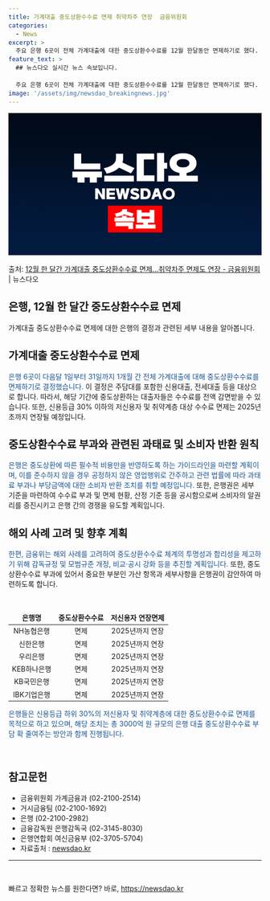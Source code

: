 ```yaml
---
title: 가계대출 중도상환수수료 면제 취약차주 연장  금융위원회
categories:
  - News
excerpt: >
  주요 은행 6곳이 전체 가계대출에 대한 중도상환수수료를 12월 한달동안 면제하기로 했다. 이미 시행 중인 신…
feature_text: >
  ## 뉴스다오 실시간 뉴스 속보입니다.

  주요 은행 6곳이 전체 가계대출에 대한 중도상환수수료를 12월 한달동안 면제하기로 했다. 이미 시행 중인 신…
image: '/assets/img/newsdao_breakingnews.jpg'
---
```


![뉴스다오 속보](/assets/img/newsdao_breakingnews.jpg)

<p>출처: <a href="https://newsdao.kr/2667" rel="dofollow">12월 한 달간 가계대출 중도상환수수료 면제…취약차주 면제도 연장 - 금융위원회</a> | 뉴스다오</p>

<h2>은행, 12월 한 달간 중도상환수수료 면제</h2>

<p data-ke-size="size16">가계대출 중도상환수수료 면제에 대한 은행의 결정과 관련된 세부 내용을 알아봅니다.</p>

<h2 data-ke-size="size26">가계대출 중도상환수수료 면제</h2>

<p><span style="color: #1a5490;">은행 6곳이 다음달 1일부터 31일까지 1개월 간 전체 가계대출에 대해 중도상환수수료를 면제하기로 결정했습니다.</span> 이 결정은 주담대를 포함한 신용대출, 전세대출 등을 대상으로 합니다. 따라서, 해당 기간에 중도상환하는 대출자들은 수수료를 전액 감면받을 수 있습니다. 또한, 신용등급 30% 이하의 저신용자 및 취약계층 대상 수수료 면제는 2025년초까지 연장될 예정입니다.</p>

<h2 data-ke-size="size26">중도상환수수료 부과와 관련된 과태료 및 소비자 반환 원칙</h2>

<p><span style="color: #1a5490;">은행은 중도상환에 따른 필수적 비용만을 반영하도록 하는 가이드라인을 마련할 계획이며, 이를 준수하지 않을 경우 공정하지 않은 영업행위로 간주하고 관련 법률에 따라 과태료 부과나 부당금액에 대한 소비자 반환 조치를 취할 예정입니다.</span> 또한, 은행권은 세부 기준을 마련하여 수수료 부과 및 면제 현황, 산정 기준 등을 공시함으로써 소비자의 알권리를 증진시키고 은행 간의 경쟁을 유도할 계획입니다.</p>

<h2 data-ke-size="size26">해외 사례 고려 및 향후 계획</h2>

<p><span style="color: #1a5490;">한편, 금융위는 해외 사례를 고려하여 중도상환수수료 체계의 투명성과 합리성을 제고하기 위해 감독규정 및 모범규준 개정, 비교·공시 강화 등을 추진할 계획입니다.</span> 또한, 중도상환수수료 부과에 있어서 중요한 부분인 가산 항목과 세부사항을 은행권이 감안하여 마련하도록 합니다.</p>

<p data-ke-size="size16">&nbsp;</p>

<table>
	<thead>
		<tr>
			<td style="text-align: center;"><b>은행명</b></td>
			<td style="text-align: center;"><b>중도상환수수료</b></td>
			<td style="text-align: center;"><b>저신용자 연장면제</b></td>
		</tr>
	</thead>
	<tbody>
		<tr>
			<td style="text-align: center;">NH농협은행</td>
			<td style="text-align: center;">면제</td>
			<td style="text-align: center;">2025년까지 연장</td>
		</tr>
		<tr>
			<td style="text-align: center;">신한은행</td>
			<td style="text-align: center;">면제</td>
			<td style="text-align: center;">2025년까지 연장</td>
		</tr>
		<tr>
			<td style="text-align: center;">우리은행</td>
			<td style="text-align: center;">면제</td>
			<td style="text-align: center;">2025년까지 연장</td>
		</tr>
		<tr>
			<td style="text-align: center;">KEB하나은행</td>
			<td style="text-align: center;">면제</td>
			<td style="text-align: center;">2025년까지 연장</td>
		</tr>
		<tr>
			<td style="text-align: center;">KB국민은행</td>
			<td style="text-align: center;">면제</td>
			<td style="text-align: center;">2025년까지 연장</td>
		</tr>
		<tr>
			<td style="text-align: center;">IBK기업은행</td>
			<td style="text-align: center;">면제</td>
			<td style="text-align: center;">2025년까지 연장</td>
		</tr>
	</tbody>
</table>

<p><span style="color: #1a5490;">은행들은 신용등급 하위 30%의 저신용자 및 취약계층에 대한 중도상환수수료 면제를 목적으로 하고 있으며, 해당 조치는 총 3000억 원 규모의 은행 대출 중도상환수수료 부담 확 줄여주는 방안과 함께 진행됩니다.</span></p>

<p data-ke-size="size16">&nbsp;</p>

<h2 data-ke-size="size26">참고문헌</h2>

<ul>
	<li>금융위원회 가계금융과 (02-2100-2514)</li>
	<li>거시금융팀 (02-2100-1692)</li>
	<li>은행 (02-2100-2982)</li>
	<li>금융감독원 은행감독국 (02-3145-8030)</li>
	<li>은행연합회 여신금융부 (02-3705-5704)</li>
	<li>자료출처 : <a href="https://newsdao.kr/2667">newsdao.kr</a></li>
</ul>

<hr>

<p data-ke-size="size16">&nbsp;</p> 

빠르고 정확한 뉴스를 원한다면? 바로, <a href="https://newsdao.kr" rel="dofollow">https://newsdao.kr</a>


